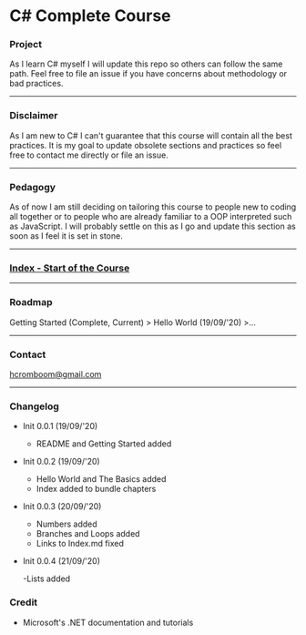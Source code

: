 # C# Complete Course

### Project

As I learn C# myself I will update this repo so others can follow the same path. Feel free to file an issue if you have concerns about methodology or bad practices.

---

### Disclaimer

As I am new to C# I can't guarantee that this course will contain all the best practices. It is my goal to update obsolete sections and practices so feel free to contact me directly or file an issue.

---

### Pedagogy

As of now I am still deciding on tailoring this course to people new to coding all together or to people who are already familiar to a OOP interpreted such as JavaScript.
I will probably settle on this as I go and update this section as soon as I feel it is set in stone.

---

### [Index - Start of the Course](./index.md)

---


### Roadmap

Getting Started (Complete, Current) > Hello World (19/09/'20) >...

---

### Contact

hcromboom@gmail.com

---

### Changelog

* Init 0.0.1 (19/09/'20)

    - README and Getting Started added
    
* Init 0.0.2 (19/09/'20)

    - Hello World and The Basics added
    - Index added to bundle chapters
    
* Init 0.0.3 (20/09/'20)

    - Numbers added
    - Branches and Loops added
    - Links to Index.md fixed
    
* Init 0.0.4 (21/09/'20)

    -Lists added
    
    
### Credit

* Microsoft's .NET documentation and tutorials
